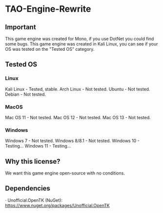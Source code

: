 # TAO-Engine-Rewrite
## Important
This game engine was created for Mono, if you use DotNet you could find some bugs.
This game engine was created in Kali Linux, you can see if your OS was tested on the "Tested OS" category.

## Tested OS
### Linux
Kali Linux - Tested, stable.
Arch Linux - Not tested.
Ubuntu - Not tested.
Debian - Not tested.

### MacOS
Mac OS 11 - Not tested.
Mac OS 12 - Not tested.
Mac OS 13 - Not tested.

### Windows
Windows 7 - Not tested.
Windows 8/8.1 - Not tested.
Windows 10 - Testing...
Windows 11 - Testing...

## Why this license?
We want this game engine open-source with no conditions.

## Dependencies
· Unofficial.OpenTK (NuGet): https://www.nuget.org/packages/Unofficial.OpenTK
